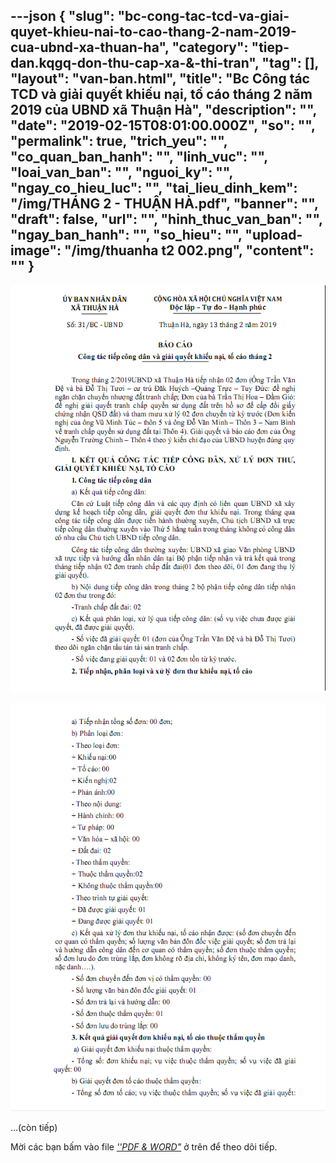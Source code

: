 ---json
{
    "slug": "bc-cong-tac-tcd-va-giai-quyet-khieu-nai-to-cao-thang-2-nam-2019-cua-ubnd-xa-thuan-ha",
    "category": "tiep-dan.kqgq-don-thu-cap-xa-&-thi-tran",
    "tag": [],
    "layout": "van-ban.html",
    "title": "Bc Công tác TCD và giải quyết khiếu nại, tố cáo tháng 2 năm 2019 của UBND xã Thuận Hà",
    "description": "",
    "date": "2019-02-15T08:01:00.000Z",
    "so": "",
    "permalink": true,
    "trich_yeu": "",
    "co_quan_ban_hanh": "",
    "linh_vuc": "",
    "loai_van_ban": "",
    "nguoi_ky": "",
    "ngay_co_hieu_luc": "",
    "tai_lieu_dinh_kem": "/img/THÁNG 2 - THUẬN HÀ.pdf",
    "banner": "",
    "draft": false,
    "url": "",
    "hinh_thuc_van_ban": "",
    "ngay_ban_hanh": "",
    "so_hieu": "",
    "upload-image": "/img/thuanha t2 002.png",
    "__content__": ""
}
---
<p><img alt="" src="/img/thuanha t2 001.png" /></p>

<p><img alt="" src="/img/thuanha t2 002.png" /></p>

<p>&hellip;(c&ograve;n tiếp)</p>

<p>Mời c&aacute;c bạn&nbsp;bấm v&agrave;o file&nbsp;<u><em>&#39;&#39;PDF &amp; WORD&quot;</em></u>&nbsp;ở tr&ecirc;n để theo d&otilde;i tiếp.</p>
